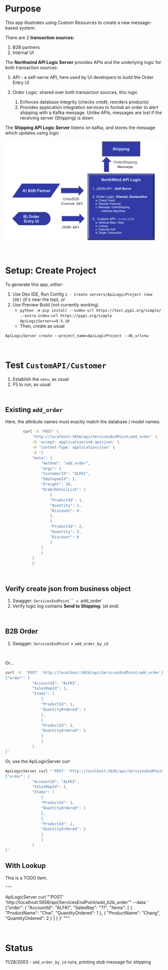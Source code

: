 # Purpose

This app illustrates using Custom Resources to create a new message-based system:

There are 2 **transaction sources:**

1. B2B partners
2. Internal UI

The **Northwind API Logic Server** provides APIs and the underlying logic for both transaction sources:
1. API - a self-serve API, here used by UI developers to build the Order Entry UI
2. Order Logic: shared over both transaction sources, this logic

    1. Enforces database integrity (checks credit, reorders products)
    2. Provides application integration services to format an order to alert shipping with a Kafka message.  Unlike APIs, messages are lost if the receiving server (Shipping) is down

The **Shipping API Logic Server** listens on kafka, and stores the message which updates <whatever> using logic

![overview](https://github.com/ApiLogicServer/Docs/blob/main/docs/images/messages/overview.jpg?raw=true)

&nbsp;

# Setup: Create Project

To generate this app, *either:*

1. Use Dev IDE, Run Config `2 - Create servers/ApiLogicProject (new IDE)` (it's near the top), *or*
2. Use Preview Build (not currently working)
    * `python -m pip install --index-url https://test.pypi.org/simple/ --extra-index-url https://pypi.org/simple ApiLogicServer==9.5.10`
    * Then, create as usual

```
ApiLogicServer create --project_name=ApiLogicProject --db_url=nw
```

&nbsp;

# Test `CustomAPI/Customer`

1. Establish the `venv`, as usual
2. F5 to run, as usual

&nbsp;

## Existing `add_order`

Here, the attribute names must exactly match the database / model names:

```bash
        curl -X 'POST' \
            'http://localhost:5656/api/ServicesEndPoint/add_order' \
            -H 'accept: application/vnd.api+json' \
            -H 'Content-Type: application/json' \
            -d '{
            "meta": {
                "method": "add_order",
                "args": {
                "CustomerId": "ALFKI",
                "EmployeeId": 1,
                "Freight": 10,
                "OrderDetailList": [
                    {
                    "ProductId": 1,
                    "Quantity": 1,
                    "Discount": 0
                    },
                    {
                    "ProductId": 2,
                    "Quantity": 2,
                    "Discount": 0
                    }
                ]
                }
            }
            }'
```

&nbsp;

## Verify create json from business object

1. Swagger: `ServicesEndPoint`` > `add_order`
2. Verify logic log contains **Send to Shipping:** (at end)

&nbsp;

## B2B Order

1. Swagger: `ServicesEndPoint` > `add_order_by_id`

&nbsp;

Or... 

```bash
curl -X  'POST' 'http://localhost:5656/api/ServicesEndPoint/add_order_by_id'  -H 'accept: application/vnd.api+json' -H 'Content-Type: application/json' -d '
{"order": {
            "AccountId": "ALFKI",
            "SalesRepId": 1,
            "Items": [
                {
                "ProductId": 1,
                "QuantityOrdered": 1
                },
                {
                "ProductId": 2,
                "QuantityOrdered": 2
                }
                ]
            }
}'
```

Or, use the ApiLogicServer curl

```bash
ApiLogicServer curl "'POST' 'http://localhost:5656/api/ServicesEndPoint/add_order_by_id'" --data '
{"order": {
            "AccountId": "ALFKI",
            "SalesRepId": 1,
            "Items": [
                {
                "ProductId": 1,
                "QuantityOrdered": 1
                },
                {
                "ProductId": 2,
                "QuantityOrdered": 2
                }
                ]
            }
}'
```


## With Lookup

This is a TODO item.

    """
ApiLogicServer curl "'POST' 'http://localhost:5656/api/ServicesEndPoint/add_b2b_order'" --data '
{"order": {
            "AccountId": "ALFKI",
            "SalesRep": "??",
            "Items": [
                {
                "ProductName": "Chai",
                "QuantityOrdered": 1
                },
                {
                "ProductName": "Chang",
                "QuantityOrdered": 2
                }
                ]
            }
}'
        """

&nbsp;

# Status

11/28/2003 - `add_order_by_id` runs, printing stub message for shipping

&nbsp;
